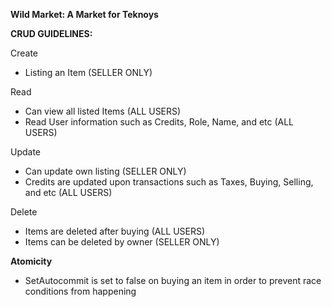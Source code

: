 **Wild Market: A Market for Teknoys**


**CRUD GUIDELINES:**

Create 
  - Listing an Item (SELLER ONLY)

Read
  - Can view all listed Items (ALL USERS)
  - Read User information such as Credits, Role, Name, and etc (ALL USERS)

Update
  - Can update own listing (SELLER ONLY)
  - Credits are updated upon transactions such as Taxes, Buying, Selling, and etc (ALL USERS)

Delete
  - Items are deleted after buying (ALL USERS)
  - Items can be deleted by owner (SELLER ONLY)

**Atomicity**
  - SetAutocommit is set to false on buying an item in order to prevent race conditions from happening

